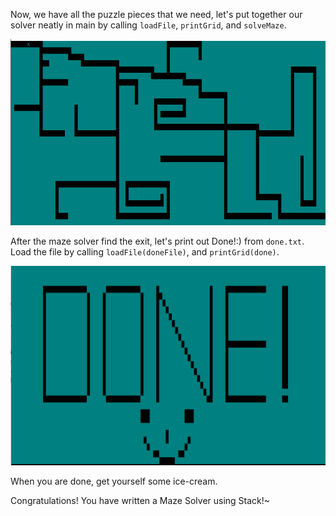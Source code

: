 Now, we have all the puzzle pieces that we need, let's put together our solver neatly in main by calling `loadFile`, `printGrid`, and `solveMaze`.

<img src="./Images/img7.png" alt="maze" style="zoom:69%;" />

After the maze solver find the exit, let's print out Done!:) from `done.txt`. Load the file by calling `loadFile(doneFile)`, and `printGrid(done)`.

<img src="./Images/img8.png" alt="maze" style="zoom: 50%;" />

When you are done, get yourself some ice-cream.

Congratulations! You have written a Maze Solver using Stack!~  
  